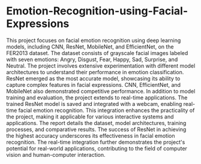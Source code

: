 # Emotion-Recognition-using-Facial-Expressions

This project focuses on facial emotion recognition using deep learning models, including CNN, ResNet, MobileNet, and EfficientNet, on the FER2013 dataset. The dataset consists of grayscale facial images labeled with seven emotions: Angry, Disgust, Fear, Happy, Sad, Surprise, and Neutral. The project involves extensive experimentation with different model architectures to understand their performance in emotion classification. ResNet emerged as the most accurate model, showcasing its ability to capture complex features in facial expressions. CNN, EfficientNet, and MobileNet also demonstrated competitive performance. In addition to model training and evaluation, the project extends to real-time applications. The trained ResNet model is saved and integrated with a webcam, enabling real-time facial emotion recognition. This integration enhances the practicality of the project, making it applicable for various interactive systems and applications. The report details the dataset, model architectures, training processes, and comparative results. The success of ResNet in achieving the highest accuracy underscores its effectiveness in facial emotion recognition. The real-time integration further demonstrates the project's potential for real-world applications, contributing to the field of computer vision and human-computer interaction.

